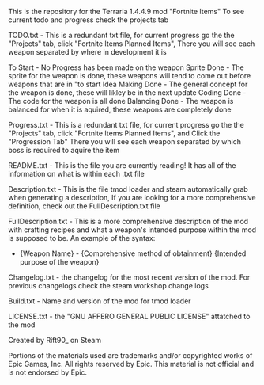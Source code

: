 This is the repository for the Terraria 1.4.4.9 mod "Fortnite Items"
To see current todo and progress check the projects tab

TODO.txt - This is a redundant txt file, for current progress go the the "Projects" tab, click "Fortnite Items Planned Items",
There you will see each weapon separated by where in development it is

To Start - No Progress has been made on the weapon
Sprite Done - The sprite for the weapon is done, these weapons will tend to come out before weapons that are in "to start
Idea Making Done - The general concept for the weapon is done, these will likley be in the next update
Coding Done - The code for the weapon is all done
Balancing Done - The weapon is balanced for when it is aquired, these weapons are completely done


Progress.txt - This is a redundant txt file, for current progress go the the "Projects" tab, click "Fortnite Items Planned Items", and Click the "Progression Tab" 
There you will see each weapon separated by which boss is required to aquire the item

README.txt - This is the file you are currently reading! It has all of the information on what is within each .txt file

Description.txt - This is the file tmod loader and steam automatically grab when generating a description, If you are looking
for a more comprehensive definition, check out the FullDescription.txt file

FullDescription.txt - This is a more comprehensive description of the mod with crafting recipes and what a weapon's intended
purpose within the mod is supposed to be.
An example of the syntax:
- {Weapon Name} - {Comprehensive method of obtainment}
{Intended purpose of the weapon}

Changelog.txt - the changelog for the most recent version of the mod. For previous changelogs check the steam workshop change logs

Build.txt - Name and version of the mod for tmod loader

LICENSE.txt - the "GNU AFFERO GENERAL PUBLIC LICENSE" attatched to the mod

Created by Rift90_ on Steam

Portions of the materials used are trademarks and/or copyrighted works of Epic Games, Inc. All rights reserved by Epic. This material is not official and is not endorsed by Epic.

